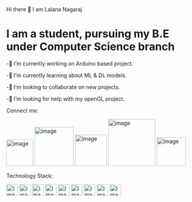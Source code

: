  Hi there 👋 I am Lalana Nagaraj
 
 <h1> I am a student, pursuing my B.E under Computer Science branch </h1>

 -🔭 I’m currently working on Arduino based project.
 
 -🌱 I’m currently learning about ML & DL models.
 
 -👯 I’m looking to collaborate on new projects.
 
 -🤔 I’m looking for help with my openGL project.
 
 Connect me:
 
 
<img width="70" alt="image" src="https://user-images.githubusercontent.com/103526896/175508194-d701c054-91cc-457a-8cbc-8e927818d38b.png"> <img width="103" alt="image" src="https://user-images.githubusercontent.com/103526896/175508347-93fec81b-c934-4467-a87c-5f78b18421c8.png"> <img width="83" alt="image" src="https://user-images.githubusercontent.com/103526896/175508467-75f55fa8-be68-4895-9117-4b20b5400562.png"> <img width="124" alt="image" src="https://user-images.githubusercontent.com/103526896/175508790-6bf22305-e9ba-43bc-a0fd-6a7a063a4ea2.png"> <img width="76" alt="image" src="https://user-images.githubusercontent.com/103526896/175509196-1c2c9ad9-dea8-4896-81ff-f5d1db47a766.png">
 
 
 Technology Stack:


<img width="30" alt="image" src="https://user-images.githubusercontent.com/103526896/175511142-a439512a-3e8b-4ed8-9d30-41f7fecb5157.png"> <img width="30" alt="image" src="https://user-images.githubusercontent.com/103526896/175511530-132a0746-1964-4420-b645-03b757f5b8e5.png"> <img width="30" alt="image" src="https://user-images.githubusercontent.com/103526896/175511787-0d1ba939-eda9-4014-9dcb-1c8ff8569e6f.png"> <img width="30" alt="image" src="https://user-images.githubusercontent.com/103526896/175511914-d4ec7ab5-9631-4cb8-aaa7-f141ce1d4fe4.png"> <img width="30" alt="image" src="https://user-images.githubusercontent.com/103526896/175512071-1c27dc30-beb0-42b3-874f-b0232630919d.png"> <img width="30" alt="image" src="https://user-images.githubusercontent.com/103526896/175512324-f755e2af-9f58-44c7-aa62-37dd96a3df4a.png"> <img width="30" alt="image" src="https://user-images.githubusercontent.com/103526896/175512435-a27ed7b9-c815-4aea-9ac6-95ee7972de12.png"> <img width="30" alt="image" src="https://user-images.githubusercontent.com/103526896/175514196-e9be2090-6d91-4fd7-af28-13f2d53a2e31.png"> <img width="30" alt="image" src="https://user-images.githubusercontent.com/103526896/175512538-e5f591cc-00fb-43bb-9ec7-b65e59c681be.png">




 







 

